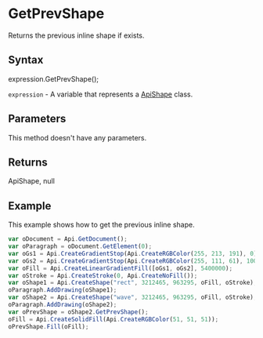 # GetPrevShape

Returns the previous inline shape if exists.

## Syntax

expression.GetPrevShape();

`expression` - A variable that represents a [ApiShape](../ApiShape.md) class.

## Parameters

This method doesn't have any parameters.

## Returns

ApiShape, null

## Example

This example shows how to get the previous inline shape.

```javascript
var oDocument = Api.GetDocument();
var oParagraph = oDocument.GetElement(0);
var oGs1 = Api.CreateGradientStop(Api.CreateRGBColor(255, 213, 191), 0);
var oGs2 = Api.CreateGradientStop(Api.CreateRGBColor(255, 111, 61), 100000);
var oFill = Api.CreateLinearGradientFill([oGs1, oGs2], 5400000);
var oStroke = Api.CreateStroke(0, Api.CreateNoFill());
var oShape1 = Api.CreateShape("rect", 3212465, 963295, oFill, oStroke);
oParagraph.AddDrawing(oShape1);
var oShape2 = Api.CreateShape("wave", 3212465, 963295, oFill, oStroke);
oParagraph.AddDrawing(oShape2);
var oPrevShape = oShape2.GetPrevShape();
oFill = Api.CreateSolidFill(Api.CreateRGBColor(51, 51, 51));
oPrevShape.Fill(oFill);
```
